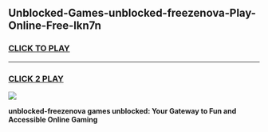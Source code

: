 
## Unblocked-Games-unblocked-freezenova-Play-Online-Free-lkn7n
<h3>
<a href="https://premium76.site?title=unblocked-freezenova&ref=26A">CLICK TO PLAY</a></h3>
<hr>

<h3>
<a href="https://premium76.site?title=unblocked-freezenova&ref=26A">CLICK 2 PLAY</a>
  
</h3>

<a href="https://premium76.site?title=unblocked-freezenova&ref=26A"><img src="https://clearcache.store/games.png"></a>


**unblocked-freezenova games unblocked: Your Gateway to Fun and Accessible Online Gaming**
